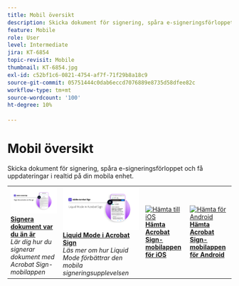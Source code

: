 ```yaml
---
title: Mobil översikt
description: Skicka dokument för signering, spåra e-signeringsförloppet och få uppdateringar i realtid på din mobila enhet
feature: Mobile
role: User
level: Intermediate
jira: KT-6854
topic-revisit: Mobile
thumbnail: KT-6854.jpg
exl-id: c52bf1c6-0821-4754-af7f-71f29b8a18c9
source-git-commit: 05751444c0dab6eccd7076889e8735d58dfee82c
workflow-type: tm+mt
source-wordcount: '100'
ht-degree: 10%

---
```


# Mobil översikt

Skicka dokument för signering, spåra e-signeringsförloppet och få uppdateringar i realtid på din mobila enhet.

<table style="table-layout:fixed">
<tr>
  <td>
    <a href="sign-mobile.md">
      <img alt="Signera dokument var som helst" src="assets/signmobile.png" />
    </a>
    <div>
    <a href="sign-mobile.md"><strong>Signera dokument var du än är</strong></a>
    </div>
    <em>Lär dig hur du signerar dokument med Acrobat Sign-mobilappen</em>
    <br>
  </td>
  <td>
    <a href="liquidmode.md">
      <img alt="Liquid Mode i Acrobat Sign" src="assets/liquidmode.png" />
    </a>
    <div>
    <a href="liquidmode.md"><strong>Liquid Mode i Acrobat Sign</strong></a>
    </div>
    <em>Läs mer om hur Liquid Mode förbättrar den mobila signeringsupplevelsen</em>
    <br>
  </td>
  <td>
    <a href="https://apps.apple.com/se/app/adobe-sign/id481082197" target="_blank">
      <img alt="Hämta till iOS" src="assets/Mobile_iOS.png" />
    </a>
    <div>
    <a href="https://apps.apple.com/se/app/adobe-sign/id481082197" target="_blank"><strong>Hämta Acrobat Sign-mobilappen för iOS</strong></a>
    <br>
  </td>
  <td>
    <a href="https://play.google.com/store/apps/details?id=com.adobe.echosign&amp;hl=sv" target="_blank">
      <img alt="Hämta för Android" src="assets/Mobile_Android.png" />
    </a>
    <div>
    <a href="https://play.google.com/store/apps/details?id=com.adobe.echosign&amp;hl=sv" target="_blank"><strong>Hämta Acrobat Sign-mobilappen för Android</strong></a>
    <br>
  </td>
</tr>
</table>
